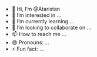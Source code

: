 - 👋 Hi, I’m @Ataristan
- 👀 I’m interested in ...
- 🌱 I’m currently learning ...
- 💞️ I’m looking to collaborate on ...
- 📫 How to reach me ...
- 😄 Pronouns: ...
- ⚡ Fun fact: ...

<!---
Ataristan/Ataristan is a ✨ special ✨ repository because its `README.md` (this file) appears on your GitHub profile.
You can click the Preview link to take a look at your changes.
--->
